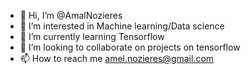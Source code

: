 - 👋 Hi, I’m @AmalNozieres
- 👀 I’m interested in Machine learning/Data science
- 🌱 I’m currently learning Tensorflow
- 💞️ I’m looking to collaborate on projects on tensorflow
- 📫 How to reach me amel.nozieres@gmail.com

<!---
AmelNozieres/AmelNozieres is a ✨ special ✨ repository because its `README.md` (this file) appears on your GitHub profile.
You can click the Preview link to take a look at your changes.
--->
